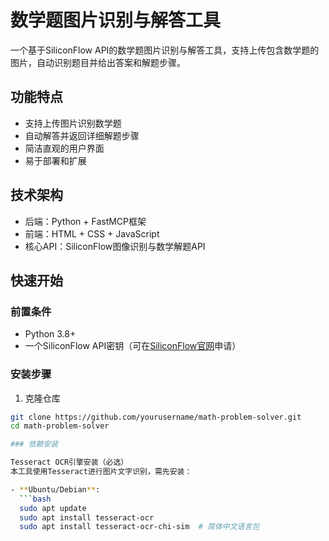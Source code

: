 # 数学题图片识别与解答工具

一个基于SiliconFlow API的数学题图片识别与解答工具，支持上传包含数学题的图片，自动识别题目并给出答案和解题步骤。

## 功能特点

- 支持上传图片识别数学题
- 自动解答并返回详细解题步骤
- 简洁直观的用户界面
- 易于部署和扩展

## 技术架构

- 后端：Python + FastMCP框架
- 前端：HTML + CSS + JavaScript
- 核心API：SiliconFlow图像识别与数学解题API

## 快速开始

### 前置条件

- Python 3.8+
- 一个SiliconFlow API密钥（可在[SiliconFlow官网](https://siliconflow.cn/)申请）

### 安装步骤

1. 克隆仓库
```bash
git clone https://github.com/yourusername/math-problem-solver.git
cd math-problem-solver

### 依赖安装

Tesseract OCR引擎安装（必选）
本工具使用Tesseract进行图片文字识别，需先安装：

- **Ubuntu/Debian**:
  ```bash
  sudo apt update
  sudo apt install tesseract-ocr
  sudo apt install tesseract-ocr-chi-sim  # 简体中文语言包